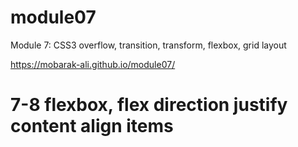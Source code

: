 # module07
Module 7: CSS3 overflow, transition, transform, flexbox, grid layout

https://mobarak-ali.github.io/module07/

# 7-8 flexbox, flex direction justify content align items
